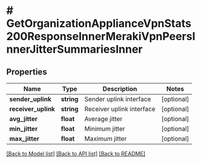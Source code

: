 # # GetOrganizationApplianceVpnStats200ResponseInnerMerakiVpnPeersInnerJitterSummariesInner

## Properties

Name | Type | Description | Notes
------------ | ------------- | ------------- | -------------
**sender_uplink** | **string** | Sender uplink interface | [optional]
**receiver_uplink** | **string** | Receiver uplink interface | [optional]
**avg_jitter** | **float** | Average jitter | [optional]
**min_jitter** | **float** | Minimum jitter | [optional]
**max_jitter** | **float** | Maximum jitter | [optional]

[[Back to Model list]](../../README.md#models) [[Back to API list]](../../README.md#endpoints) [[Back to README]](../../README.md)
